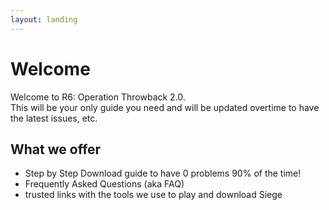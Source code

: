 ```yaml
---
layout: landing
---
```


# Welcome

Welcome to R6: Operation Throwback 2.0.\
This will be your only guide you need and will be updated overtime to have the latest issues, etc.

## What we offer

* Step by Step Download guide to have 0 problems 90% of the time!
* Frequently Asked Questions (aka FAQ)
* trusted links with the tools we use to play and download Siege
